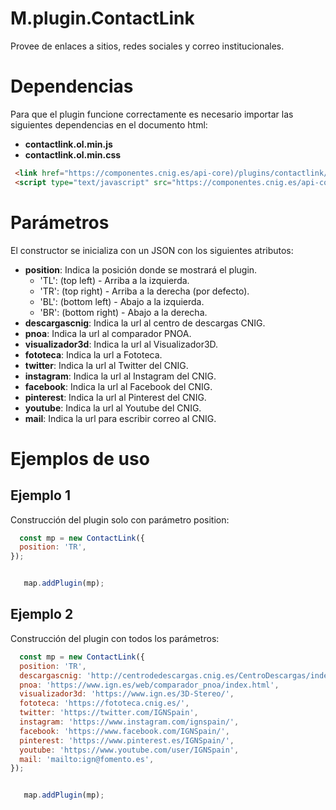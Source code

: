 # M.plugin.ContactLink

Provee de enlaces a sitios, redes sociales y correo institucionales.

# Dependencias

Para que el plugin funcione correctamente es necesario importar las siguientes dependencias en el documento html:

- **contactlink.ol.min.js**
- **contactlink.ol.min.css**


```html
 <link href="https://componentes.cnig.es/api-core)/plugins/contactlink/contactlink.ol.min.css" rel="stylesheet" />
 <script type="text/javascript" src="https://componentes.cnig.es/api-core/plugins/contactlink/contactlink.ol.min.js"></script>
```

# Parámetros

El constructor se inicializa con un JSON con los siguientes atributos:

- **position**: Indica la posición donde se mostrará el plugin.
  - 'TL': (top left) - Arriba a la izquierda.
  - 'TR': (top right) - Arriba a la derecha (por defecto).
  - 'BL': (bottom left) - Abajo a la izquierda.
  - 'BR': (bottom right) - Abajo a la derecha.
- **descargascnig**: Indica la url al centro de descargas CNIG. 
- **pnoa**: Indica la url al comparador PNOA.
- **visualizador3d**: Indica la url al Visualizador3D.
- **fototeca**: Indica la url a Fototeca.
- **twitter**: Indica la url al Twitter del CNIG.
- **instagram**: Indica la url al Instagram del CNIG.
- **facebook**: Indica la url al Facebook del CNIG.
- **pinterest**: Indica la url al Pinterest del CNIG.
- **youtube**: Indica la url al Youtube del CNIG.
- **mail**: Indica la url para escribir correo al CNIG.

# Ejemplos de uso

## Ejemplo 1
Construcción del plugin solo con parámetro position:

```javascript
  const mp = new ContactLink({
  position: 'TR',  
});


   map.addPlugin(mp);
```

## Ejemplo 2
Construcción del plugin con todos los parámetros:

```javascript
  const mp = new ContactLink({
  position: 'TR', 
  descargascnig: 'http://centrodedescargas.cnig.es/CentroDescargas/index.jsp',
  pnoa: 'https://www.ign.es/web/comparador_pnoa/index.html',
  visualizador3d: 'https://www.ign.es/3D-Stereo/',
  fototeca: 'https://fototeca.cnig.es/',
  twitter: 'https://twitter.com/IGNSpain',
  instagram: 'https://www.instagram.com/ignspain/',
  facebook: 'https://www.facebook.com/IGNSpain/',
  pinterest: 'https://www.pinterest.es/IGNSpain/',
  youtube: 'https://www.youtube.com/user/IGNSpain',
  mail: 'mailto:ign@fomento.es', 
});


   map.addPlugin(mp);
```
